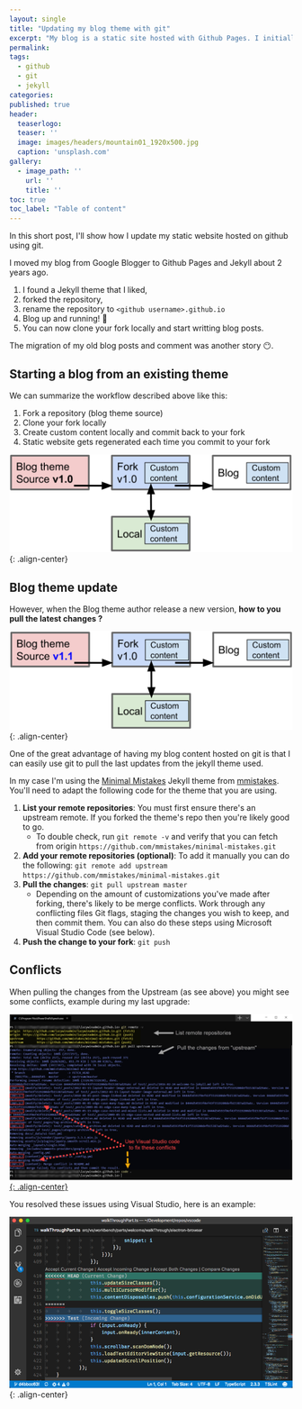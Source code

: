 ```yaml
---
layout: single
title: "Updating my blog theme with git"
excerpt: "My blog is a static site hosted with Github Pages. I initially forked a theme that I liked and now I need to fetch the latest updates..."
permalink:
tags: 
  - github
  - git
  - jekyll
categories:
published: true
header:
  teaserlogo:
  teaser: ''
  image: images/headers/mountain01_1920x500.jpg
  caption: 'unsplash.com'
gallery:
  - image_path: ''
    url: ''
    title: ''
toc: true
toc_label: "Table of content"
---
```


In this short post, I'll show how I update my static website hosted on github using git.

I moved my blog from Google Blogger to Github Pages and Jekyll about 2 years ago.

1. I found a Jekyll theme that I liked,
1. forked the repository,
1. rename the repository to `<github username>.github.io`
1. Blog up and running! 🚀
1. You can now clone your fork locally and start writting blog posts.

The migration of my old blog posts and comment was another story 😶.

## Starting a blog from an existing theme

We can summarize the workflow described above like this:

1. Fork a repository (blog theme source)
1. Clone your fork locally
1. Create custom content locally and commit back to your fork
1. Static website gets regenerated each time you commit to your fork

![image-center](/images/2019/2019-06-29-blogtheme_update_with_git/step1.png){: .align-center}

## Blog theme update

However, when the Blog theme author release a new version, **how to you pull the latest changes ?**

![image-center](/images/2019/2019-06-29-blogtheme_update_with_git/step2.png){: .align-center}

One of the great advantage of having my blog content hosted on git is that I can easily use git to pull the last updates from the jekyll theme used.

In my case I'm using the [Minimal Mistakes](https://github.com/mmistakes/minimal-mistakes) Jekyll theme from [mmistakes](https://github.com/mmistakes). You'll need to adapt the following code for the theme that you are using.

1. **List your remote repositories**: You must first ensure there's an upstream remote. If you forked the theme's repo then you're likely good to go.
   * To double check, run `git remote -v` and verify that you can fetch from origin `https://github.com/mmistakes/minimal-mistakes.git`
1. **Add your remote repositories (optional)**: To add it manually you can do the following: `git remote add upstream https://github.com/mmistakes/minimal-mistakes.git`
1. **Pull the changes**: `git pull upstream master`
   * Depending on the amount of customizations you've made after forking, there's likely to be merge conflicts. Work through any conflicting files Git flags, staging the changes you wish to keep, and then commit them. You can also do these steps using Microsoft Visual Studio Code (see below).
1. **Push the change to your fork**: `git push`

## Conflicts

When pulling the changes from the Upstream (as see above) you might see some conflicts, example during my last upgrade:

[![image-center](/images/2019/2019-06-29-blogtheme_update_with_git/git_conflicts.png){: .align-center}](/images/2019/2019-06-29-blogtheme_update_with_git/git_conflicts.png)

You resolved these issues using Visual Studio, here is an example:

![image-center](/images/2019/2019-06-29-blogtheme_update_with_git/git_conflicts-vscode.png){: .align-center}
